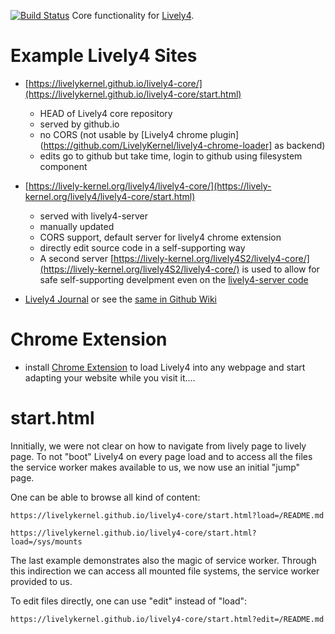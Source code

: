 [![Build Status](https://travis-ci.org/LivelyKernel/lively4-core.svg)](https://travis-ci.org/LivelyKernel/lively4-core) Core functionality for [Lively4](https://github.com/LivelyKernel/Lively4/wiki/).

# Example Lively4 Sites

- [https://livelykernel.github.io/lively4-core/](https://livelykernel.github.io/lively4-core/start.html)
	- HEAD of Lively4 core repository
	- served by github.io
	- no CORS (not usable by [Lively4 chrome plugin](https://github.com/LivelyKernel/lively4-chrome-loader] as backend)
	- edits go to github but take time, login to github using filesystem component
	
- [https://lively-kernel.org/lively4/lively4-core/](https://lively-kernel.org/lively4/lively4-core/start.html)
	- served with lively4-server
	- manually updated
	- CORS support, default server for lively4 chrome extension
	- directly edit source code in a self-supporting way
	- A second server [https://lively-kernel.org/lively4S2/lively4-core/](https://lively-kernel.org/lively4S2/lively4-core/) is used to allow for safe self-supporting develpment even on the [lively4-server code](https://lively-kernel.org/lively4/lively4-core/start.html?edit=https://lively-kernel.org/lively4/lively4-server/httpServer.js)

- [Lively4 Journal](https://lively-kernel.org/lively4/lively4-core/start.html?load=https://lively-kernel.org/lively4/Lively4.wiki/Journal.md) or see the [same in Github Wiki]([https://github.com/LivelyKernel/Lively4/wiki/Journal) 



# Chrome Extension

- install [Chrome Extension](https://chrome.google.com/webstore/detail/lively4-loader/nolpicfdelklinibcdldjhajakffhhom) to load Lively4 into any webpage and start adapting your website while you visit it.... 


# start.html

Innitially, we were not clear on how to navigate from lively page to lively page. To not "boot" Lively4 on every page load and to access all the files the service worker makes available to us, we now use an initial "jump" page.

One can be able to browse all kind of content:

```
https://livelykernel.github.io/lively4-core/start.html?load=/README.md

https://livelykernel.github.io/lively4-core/start.html?load=/sys/mounts
```

The last example demonstrates also the magic of service worker. Through this indirection we can access all mounted file systems, the service worker provided to us.


To edit files directly, one can use "edit" instead of "load":
```
https://livelykernel.github.io/lively4-core/start.html?edit=/README.md
```


